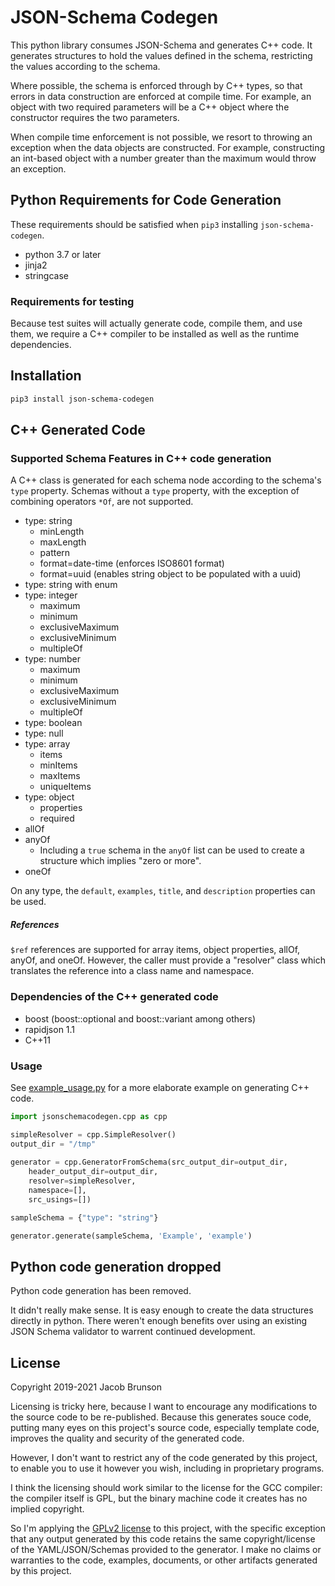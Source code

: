 # JSON-Schema Codegen

This python library consumes JSON-Schema and generates C++ code.  It generates structures to hold the values defined in the schema, restricting the values according to the schema. 

Where possible, the schema is enforced through by C++ types, so that errors in data construction are enforced at compile time.  For example, an object with two required parameters will be a C++ object where the constructor requires the two parameters.

When compile time enforcement is not possible, we resort to throwing an exception when the data objects are constructed.  For example, constructing an int-based object with a number greater than the maximum would throw an exception.

## Python Requirements for Code Generation

These requirements should be satisfied when `pip3` installing `json-schema-codegen`.

* python 3.7 or later
* jinja2
* stringcase

### Requirements for testing

Because test suites will actually generate code, compile them, and use them, we require a C++ compiler to be installed as well as the runtime dependencies.

## Installation

```sh
pip3 install json-schema-codegen
```

## C++ Generated Code

### Supported Schema Features in C++ code generation

A C++ class is generated for each schema node according to the schema's `type` property.  Schemas without a `type` property, with the exception of combining operators `*Of`, are not supported.

* type: string
    * minLength
    * maxLength
    * pattern
    * format=date-time (enforces ISO8601 format)
    * format=uuid (enables string object to be populated with a uuid)
* type: string with enum
* type: integer
    * maximum
    * minimum
    * exclusiveMaximum
    * exclusiveMinimum
    * multipleOf
* type: number
    * maximum
    * minimum
    * exclusiveMaximum
    * exclusiveMinimum
    * multipleOf 
* type: boolean
* type: null
* type: array
    * items
    * minItems
    * maxItems
    * uniqueItems
* type: object
    * properties
    * required
* allOf
* anyOf
    * Including a `true` schema in the `anyOf` list can be used to create a structure which implies "zero or more".
* oneOf

On any type, the `default`, `examples`, `title`, and `description` properties can be used.

##### References

`$ref` references are supported for array items, object properties, allOf, anyOf, and oneOf.  However, the caller must provide a "resolver" class which translates the reference into a class name and namespace. 

### Dependencies of the C++ generated code

* boost (boost::optional and boost::variant among others)
* rapidjson 1.1
* C++11

### Usage
See [example_usage.py](./examples/example_usage.py) for a more elaborate example on generating C++ code.

```py
import jsonschemacodegen.cpp as cpp

simpleResolver = cpp.SimpleResolver()
output_dir = "/tmp"
    
generator = cpp.GeneratorFromSchema(src_output_dir=output_dir,
    header_output_dir=output_dir, 
    resolver=simpleResolver,
    namespace=[],
    src_usings=[])

sampleSchema = {"type": "string"}

generator.generate(sampleSchema, 'Example', 'example')
```

## Python code generation dropped

Python code generation has been removed.

It didn't really make sense. It is easy enough to create the data structures directly in python.  There weren't enough benefits over using an existing JSON Schema validator to warrent continued development.

## License

Copyright 2019-2021 Jacob Brunson

Licensing is tricky here, because I want to encourage any modifications to the source code to be re-published.  Because this generates souce code, putting many eyes on this project's source code, especially template code, improves the quality and security of the generated code.

However, I don't want to restrict any of the code generated by this project, to enable you to use it however you wish, including in proprietary programs.

I think the licensing should work similar to the license for the GCC compiler: the compiler itself is GPL, but the binary machine code it creates has no implied copyright.

So I'm applying the [GPLv2 license](./LICENSE) to this project, with the specific exception that any output generated by this code retains the same copyright/license of the YAML/JSON/Schemas provided to the generator.  I make no claims or warranties to the code, examples, documents, or other artifacts generated by this project.


